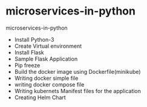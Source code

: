 # microservices-in-python
microservices-in-python
- Install Python-3
- Create Virtual environment
- Install Flask
- Sample Flask Application
- Pip freeze
- Build the docker image using Dockerfile(minikube)
- Writing docker simple file
- writing docker compose file
- Writing kubernets Manifest files for the application
- Creating Helm Chart
